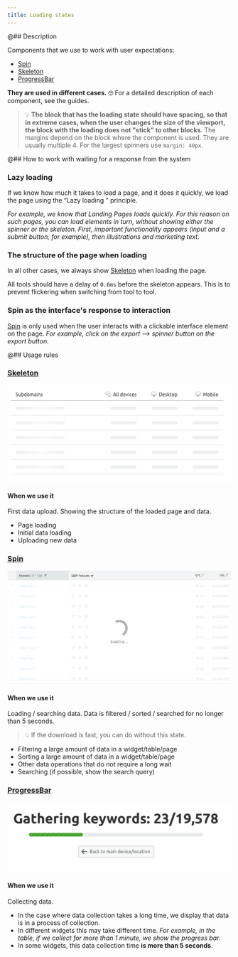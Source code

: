 ```yaml
---
title: Loading states
---
```


@## Description

Components that we use to work with user expectations:

- [Spin](/components/spin)
- [Skeleton](/components/skeleton)
- [ProgressBar](/components/progress-bar)

**They are used in different cases.** 🤓 For a detailed description of each component, see the guides.

> 💡 **The block that has the loading state should have spacing, so that in extreme cases, when the user changes the size of the viewport, the block with the loading does not "stick" to other blocks**. The margins depend on the block where the component is used. They are usually multiple 4. For the largest spinners use `margin: 40px`.

@## How to work with waiting for a response from the system

### Lazy loading

If we know how much it takes to load a page, and it does it quickly, we load the page using the “Lazy loading " principle.

_For example, we know that Landing Pages loads quickly. For this reason on such pages, you can load elements in turn, without showing either the spinner or the skeleton. First, important functionality appears (input and a submit button, for example), then illustrations and marketing text._

### The structure of the page when loading

In all other cases, we always show [Skeleton](/components/skeleton) when loading the page.

All tools should have a delay of `0.6ms` before the skeleton appears. This is to prevent flickering when switching from tool to tool.

### Spin as the interface's response to interaction

[Spin](/components/spin) is only used when the user interacts with a clickable interface element on the page. _For example, click on the export --> spinner button on the export button._

@## Usage rules

### [Skeleton](/components/skeleton)

![skeleton example](static/skeleton.png)

#### When we use it

First data upload. Showing the structure of the loaded page and data.

- Page loading
- Initial data loading
- Uploading new data

### [Spin](/components/spin)

![spin example](static/spin.png)

#### When we use it

Loading / searching data. Data is filtered / sorted / searched for no longer than 5 seconds.

> 💡 If the download is fast, you can do without this state.

- Filtering a large amount of data in a widget/table/page
- Sorting a large amount of data in a widget/table/page
- Other data operations that do not require a long wait
- Searching (if possible, show the search query)

### [ProgressBar](/components/progress-bar)

![progress-bar example](static/progressbar.png)

#### When we use it

Collecting data.

- In the case where data collection takes a long time, we display that data is in a process of collection.
- In different widgets this may take different time. _For example, in the table, if we collect for more than 1 minute, we show the progress bar._
- In some widgets, this data collection time **is more than 5 seconds**.
